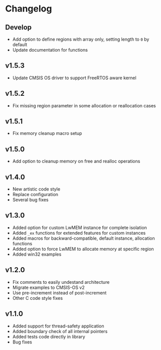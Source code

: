 # Changelog

## Develop

- Add option to define regions with array only, setting length to `0` by default
- Update documentation for functions

## v1.5.3

- Update CMSIS OS driver to support FreeRTOS aware kernel

## v1.5.2

- Fix missing region parameter in some allocation or reallocation cases

## v1.5.1

- Fix memory cleanup macro setup

## v1.5.0

- Add option to cleanup memory on free and realloc operations

## v1.4.0

- New artistic code style
- Replace configuration
- Several bug fixes

## v1.3.0

- Added option for custom LwMEM instance for complete isolation
- Added `_ex` functions for extended features for custom instances
- Added macros for backward-compatible, default instance, allocation functions
- Added option to force LwMEM to allocate memory at specific region
- Added win32 examples

## v1.2.0

- Fix comments to easily undestand architecture
- Migrate examples to CMSIS-OS v2
- Use pre-increment instead of post-increment
- Other C code style fixes

## v1.1.0

- Added support for thread-safety application
- Added boundary check of all internal pointers
- Added tests code directly in library
- Bug fixes

